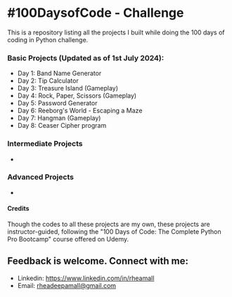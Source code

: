 # #100DaysofCode - Challenge
This is a repository listing all the projects I built while doing the 100 days of coding in Python challenge.

### Basic Projects (Updated as of 1st July 2024):
  - Day 1: Band Name Generator
  - Day 2: Tip Calculator
  - Day 3: Treasure Island (Gameplay)
  - Day 4: Rock, Paper, Scissors (Gameplay)
  - Day 5: Password Generator
  - Day 6: Reeborg's World - Escaping a Maze
  - Day 7: Hangman (Gameplay)
  - Day 8: Ceaser Cipher program

### Intermediate Projects
  -

### Advanced Projects
  -

#### Credits
Though the codes to all these projects are my own, these projects are instructor-guided, following the "100 Days of Code: The Complete Python Pro Bootcamp" course offered on Udemy.

## Feedback is welcome. Connect with me:
- Linkedin: https://www.linkedin.com/in/rheamall
- Email: rheadeepamall@gmail.com
